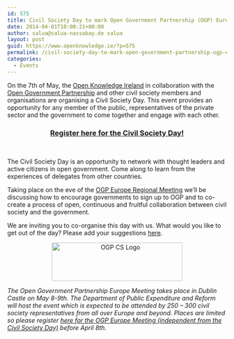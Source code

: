```yaml
---
id: 575
title: Civil Society Day to mark Open Government Partnership (OGP) Europe Regional Meeting
date: 2014-04-01T10:00:21+00:00
author: salua@salua-nassabay.de salua
layout: post
guid: https://www.openknowledge.ie/?p=575
permalink: /civil-society-day-to-mark-open-government-partnership-ogp-europe-regional-meeting/
categories:
  - Events
---
```

On the 7th of May, the [Open Knowledge Ireland](http://openknowledge.ie/) in collaboration with the [Open Government Partnership](http://www.opengovpartnership.org/) and other civil society members and organisations are organising a Civil Society Day. This event provides an opportunity for any member of the public, representatives of the private sector and the government to come together and engage with each other.

<h3 style="text-align: center;">
  <a href="https://ti.to/open-data-ireland/OGP-civil-society-day-Dublin-2014">Register here for the Civil Society Day!</a>
</h3>

&nbsp;

The Civil Society Day is an opportunity to network with thought leaders and active citizens in open government. Come along to learn from the experiences of delegates from other countries.

Taking place on the eve of the [OGP Europe Regional Meeting](http://www.opengovpartnership.org/node/3681) we&#8217;ll be discussing how to encourage governments to sign up to OGP and to co-create a process of open, continuous and fruitful collaboration between civil society and the government.

We are inviting you to co-organise this day with us. What would you like to get out of the day? Please add your suggestions [here](https://ogpirl.hackpad.com/OGP-Civil-Society-Meetup-7th-May-JUHgDwrls5N).

<p style="text-align: center;">
  <img class="size-medium wp-image-185 aligncenter" alt="OGP CS Logo" src="http://irl.okfn.org/files/2014/03/OGPIrl_new_banner-300x88.png" width="300" height="88" />
</p>

_The Open Government Partnership Europe Meeting takes place in Dublin Castle on May 8-9th. The Department of Public Expenditure and Reform will host the event which is expected to be attended by 250 &#8211; 300 civil society representatives from all over Europe and beyond. Places are limited so please register [here for the OGP Europe Meeting (independent from the Civil Society Day)](https://docs.google.com/forms/d/10SLxS7te72zfGm7Pxfzrl-rvOKyhkT8pPnA18gB3Vow/viewform) before April 8th._